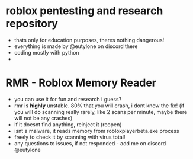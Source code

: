 # roblox pentesting and research repository
- thats only for education purposes, theres nothing dangerous!
- everything is made by @eutylone on discord there
- coding mostly with python
- 
# RMR - Roblox Memory Reader
- you can use it for fun and research i guess?
- rmr is **highly** unstable. 80% that you will crash, i dont know the fix! (if you will do scanning really rarely, like 2 scans per minute, maybe there will not be any crashes)
- if it doesnt find anything, reinject it (reopen)
- isnt a malware, it reads memory from robloxplayerbeta.exe process
- freely to check it by scanning with virus total!
- any questions to issues, if not responded - add me on discord @eutylone

